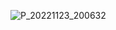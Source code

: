 ![P_20221123_200632](https://user-images.githubusercontent.com/112813538/203612653-cd15b3a9-3993-46a0-9fee-3676595459d9.jpg)
